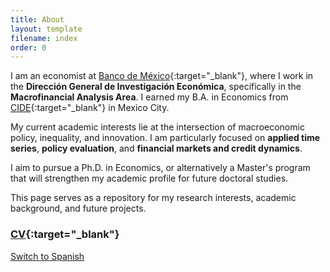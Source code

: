 ```yaml
---
title: About
layout: template
filename: index
order: 0
---
```


I am an economist at [Banco de México](https://www.banxico.org.mx){:target="_blank"}, where I work in the **Dirección General de Investigación Económica**, specifically in the **Macrofinancial Analysis Area**. I earned my B.A. in Economics from [CIDE](https://www.cide.edu/){:target="_blank"} in Mexico City.

My current academic interests lie at the intersection of macroeconomic policy, inequality, and innovation. I am particularly focused on **applied time series**, **policy evaluation**, and **financial markets and credit dynamics**.

I aim to pursue a Ph.D. in Economics, or alternatively a Master's program that will strengthen my academic profile for future doctoral studies.

This page serves as a repository for my research interests, academic background, and future projects.

<!--- More content to come soon, including research, blog posts, and data tools. --->

### [CV](https://github.com/raulcepeda/raulcepeda.github.io/blob/main/CV-RaulCepeda.pdf){:target="_blank"}

[Switch to Spanish](/es/)

